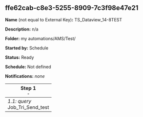 ## ffe62cab-c8e3-5255-8909-7c3f98e47e21

**Name** (not equal to External Key)**:** TS_Dataview_14-8TEST

**Description:** n/a

**Folder:** my automations/AMS/Test/

**Started by:** Schedule

**Status:** Ready

**Schedule:** Not defined

**Notifications:** _none_


| Step 1<br>_<small>-</small>_ |
| --- |
| _1.1: query_<br>Job_Tri_Send_test |
